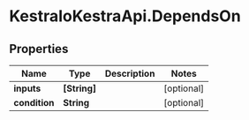 # KestraIoKestraApi.DependsOn

## Properties

Name | Type | Description | Notes
------------ | ------------- | ------------- | -------------
**inputs** | **[String]** |  | [optional] 
**condition** | **String** |  | [optional] 


